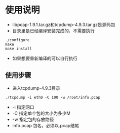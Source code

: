 # 使用说明
+ libpcap-1.9.1.tar.gz和tcpdump-4.9.3.tar.gz是源码包
+ 目录里是已经编译安装完成的，不需要执行
```shell
./configure
make
make install
```
+ 如果想要重新编译的可以自行执行
## 使用步骤
- 进入tcpdump-4.9.3目录
```shell
./tcpdump -i eth0 -C 100 -w /root/info.pcap
```
- -i 指定网口
- -C 指定单个包的大小为多少M
- -w 指定包的存放路径
- info.pcap 包名，必须以.pcap结尾
